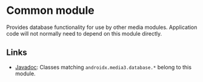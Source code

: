 # Common module

Provides database functionality for use by other media modules. Application code
will not normally need to depend on this module directly.

## Links

*   [Javadoc][]: Classes matching `androidx.media3.database.*` belong to this
    module.

[Javadoc]: https://exoplayer.dev/doc/reference/index.html
